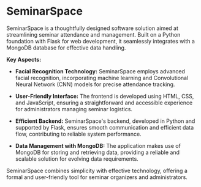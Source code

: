 # SeminarSpace
SeminarSpace is a thoughtfully designed software solution aimed at streamlining seminar attendance and management. Built on a Python foundation with Flask for web development, it seamlessly integrates with a MongoDB database for effective data handling.

**Key Aspects:**
- **Facial Recognition Technology:** SeminarSpace employs advanced facial recognition, incorporating machine learning and Convolutional Neural Network (CNN) models for precise attendance tracking.

- **User-Friendly Interface:** The frontend is developed using HTML, CSS, and JavaScript, ensuring a straightforward and accessible experience for administrators managing seminar logistics.

- **Efficient Backend:** SeminarSpace's backend, developed in Python and supported by Flask, ensures smooth communication and efficient data flow, contributing to reliable system performance.

- **Data Management with MongoDB:** The application makes use of MongoDB for storing and retrieving data, providing a reliable and scalable solution for evolving data requirements.

SeminarSpace combines simplicity with effective technology, offering a formal and user-friendly tool for seminar organizers and administrators.
